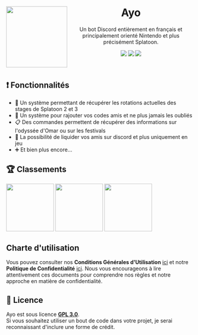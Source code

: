 <div align="center"> 
  <img src="https://i.goopics.net/7w06c1.png" style="float: left;" align="left" width="164" height="164" />
  <h1>Ayo</h1>
  <p>Un bot Discord entièrement en français et principalement orienté Nintendo et plus précisément Splatoon.</p>

  ![](https://img.shields.io/badge/Python-3.11.X-3498db?style=for-the-badge&logo=python&logoColor=3498db)
  [![](https://img.shields.io/discord/1035981866303500421?color=7289DA&label=support&logo=discord&logoColor=7289DA&style=for-the-badge)](https://discord.gg/H97txXkNBv)
  [![](https://img.shields.io/badge/Disnake-2.9.1-3498db?style=for-the-badge&logo=python&logoColor=3498db)](https://pypi.org/project/disnake/2.9.1/)
</div>
<br />

## ❗ Fonctionnalités
- 🔄 Un système permettant de récupérer les rotations actuelles des stages de Splatoon 2 et 3
- 👥 Un système pour rajouter vos codes amis et ne plus jamais les oubliés
- 📋 Des commandes permettent de récupérer des informations sur l'odyssée d'Omar ou sur les festivals
- 🔫 La possibilité de liquider vos amis sur discord et plus uniquement en jeu
- ➕ Et bien plus encore...

## 🏆 Classements
<a href="https://discords.com/bots/bots/1036668894976425994"><img src="https://discords.com/bots/api/bot/1036668894976425994/widget" witdth="128" height="128"></a>
<a href="https://top.gg/bot/1036668894976425994"><img src="https://top.gg/api/widget/1036668894976425994.svg" witdth="128" height="128"></a>
<a href="https://discordbotlist.com/bots/1036668894976425994"><img src="https://discordbotlist.com/api/v1/bots/1036668894976425994/widget" witdth="128" height="128"></a>

## Charte d'utilisation
Vous pouvez consulter nos **Conditions Générales d'Utilisation** [ici](https://github.com/Yarkis01/Ayo/blob/main/TERMS_OF_USE.md) et notre **Politique de Confidentialité** [ici](https://github.com/Yarkis01/Ayo/blob/main/PRIVACY_POLICY.md). Nous vous encourageons à lire attentivement ces documents pour comprendre nos règles et notre approche en matière de confidentialité.

## 📜 Licence
Ayo est sous licence [**GPL 3.0**](https://github.com/Yarkis01/Ayo/blob/main/LICENSE).\
Si vous souhaitez utiliser un bout de code dans votre projet, je serai reconnaissant d'inclure une forme de crédit.